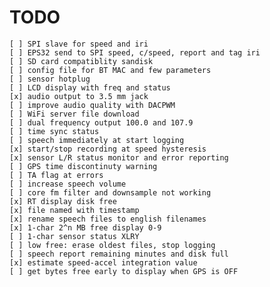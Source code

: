 # TODO

    [ ] SPI slave for speed and iri
    [ ] EPS32 send to SPI speed, c/speed, report and tag iri
    [ ] SD card compatiblity sandisk
    [ ] config file for BT MAC and few parameters
    [ ] sensor hotplug
    [ ] LCD display with freq and status
    [x] audio output to 3.5 mm jack
    [ ] improve audio quality with DACPWM
    [ ] WiFi server file download
    [ ] dual frequency output 100.0 and 107.9 
    [ ] time sync status
    [ ] speech immediately at start logging
    [x] start/stop recording at speed hysteresis
    [x] sensor L/R status monitor and error reporting
    [ ] GPS time discontinuty warning
    [ ] TA flag at errors
    [ ] increase speech volume
    [ ] core fm filter and downsample not working
    [x] RT display disk free
    [x] file named with timestamp
    [x] rename speech files to english filenames
    [x] 1-char 2^n MB free display 0-9
    [ ] 1-char sensor status XLRY
    [ ] low free: erase oldest files, stop logging
    [ ] speech report remaining minutes and disk full
    [x] estimate speed-accel integration value
    [ ] get bytes free early to display when GPS is OFF
